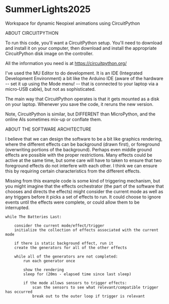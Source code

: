 # SummerLights2025

Workspace for dynamic Neopixel animations using CircuitPython

ABOUT CIRCUITPYTHON

To run this code, you'll want a CircuitPython setup.    You'll need to download and install it on your computer,
then download and install the appropriate CircuitPython disk image on the controller.

All the information you need is at https://circuitpython.org/

I've used the MU Editor to do development.   It is an IDE (Integrated Development Environment) a bit like the Arduino IDE (aware of the hardware -- set it up using the Mode menu! -- that is connected to your laptop via a micro-USB cable), but not as sophisticated.

The main way that CircuitPython operates is that it gets mounted as a disk on your laptop.   Whenever you save the code, it reruns the new version.

Note, CircuitPython is similar, but DIFFERENT than MicroPython, and the online AIs sometimes mix-up or conflate them.


ABOUT THE SOFTWARE ARCHITECTURE

I believe that we can design the software to be a bit like graphics rendering, where the different effects can be background (drawn first), or foreground (overwriting portions of the background).   Perhaps even middle ground effects are possible with the proper restrictions.     Many effects could be active at the same time, but some care will have to taken to ensure that two foreground effects do not interfere with each other.   I think we can ensure this by requiring certain characteristics from the different effects.

Missing from this example code is some kind of triggering mechanism, but you might imagine that the effects orchestrator (the part of the software that chooses and directs the effects) might consider the current mode as well as any triggers before it picks a set of effects to run.    It could choose to ignore events until the effects were complete, or could allow them to be interrupted.

```
while The Batteries Last:

    consider the current mode/effect/trigger
    initialize the collection of effects associated with the current mode
    
    if there is static background effect, run it
    create the generators for all of the other effects

    while all of the generators are not completed:
        run each generator once

        show the rendering
        sleep for (20ms - elapsed time since last sleep)
        
        if the mode allows sensors to trigger effects:
            scan the sensors to see what relevant/compatible trigger has occurred
            break out to the outer loop if trigger is relevant
```
        
            


          

